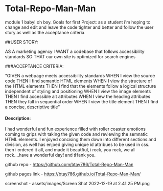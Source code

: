 # Total-Repo-Man-Man
module 1 baby!  oh boy.
Goals for first Project:
as a student i'm hoping to change and edit and leave the code tighter and better and follow the user story as well as the acceptance criteria.

##USER STORY:

AS A marketing agency
I WANT a codebase that follows accessibility standards
SO THAT our own site is optimized for search engines

###ACCEPTANCE CRITERIA:

"GIVEN a webpage meets accessibility standards
WHEN I view the source code
THEN I find semantic HTML elements
WHEN I view the structure of the HTML elements
THEN I find that the elements follow a logical structure independent of styling and positioning
WHEN I view the image elements
THEN I find accessible alt attributes
WHEN I view the heading attributes
THEN they fall in sequential order
WHEN I view the title element
THEN I find a concise, descriptive title"

#### Description:
I had wonderful and fun experience filled with roller coaster emotions coming to grips with taking the given code and reviewing the semnatic HTML elements.  I enjoyed concising them down into different sections and division, as well has enjoed giving unique id attribues to be used in css. then i ordered it all, and made it beautfiul, i rock, you rock, we all rock....have a wonderful day! and tHank you.

github repo - https://github.com/btay786/Total-Repo-Man-Man

github pages link - https://btay786.github.io/Total-Repo-Man-Man/

screenshot - assets/images/Screen Shot 2022-12-19 at 2.41.25 PM.png


